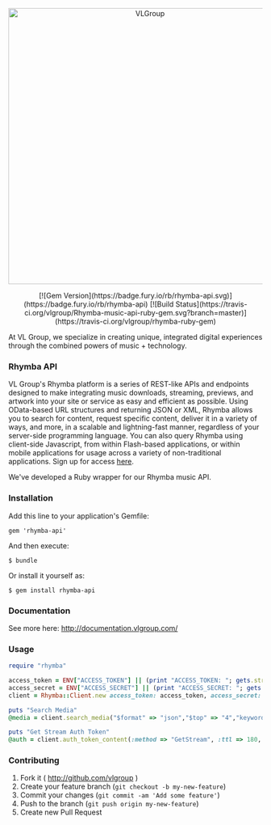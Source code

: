 <p align="center">
  <a href="http://vlgroup.com/">
    <img alt="VLGroup" src="https://github.com/smrlbrgh/Rhymba-music-api-ruby-gem" width="546">
  </a>
</p>
<p align="center">
[![Gem Version](https://badge.fury.io/rb/rhymba-api.svg)](https://badge.fury.io/rb/rhymba-api)
[![Build Status](https://travis-ci.org/vlgroup/Rhymba-music-api-ruby-gem.svg?branch=master)](https://travis-ci.org/vlgroup/rhymba-ruby-gem)

At VL Group, we specialize in creating unique, integrated digital experiences through the combined powers of music + technology.

### Rhymba API

VL Group's Rhymba platform is a series of REST-like APIs and endpoints designed to make integrating music downloads, streaming, previews, and artwork into your site or service as easy and efficient as possible. Using OData-based URL structures and returning JSON or XML, Rhymba allows you to search for content, request specific content, deliver it in a variety of ways, and more, in a scalable and lightning-fast manner, regardless of your server-side programming language. You can also query Rhymba using client-side Javascript, from within Flash-based applications, or within mobile applications for usage across a variety of non-traditional applications. Sign up for access [here](http://rhymbamanager.vervelife.com/apisignup).

We've developed a Ruby wrapper for our Rhymba music API.

### Installation

Add this line to your application's Gemfile:

    gem 'rhymba-api'

And then execute:

    $ bundle

Or install it yourself as:

    $ gem install rhymba-api

### Documentation

See more here: http://documentation.vlgroup.com/

### Usage

```ruby
require "rhymba"

access_token = ENV["ACCESS_TOKEN"] || (print "ACCESS_TOKEN: "; gets.strip)
access_secret = ENV["ACCESS_SECRET"] || (print "ACCESS_SECRET: "; gets.strip)
client = Rhymba::Client.new access_token: access_token, access_secret: access_secret

puts "Search Media"
@media = client.search_media("$format" => "json","$top" => "4","keyword" => "rick springfield","$select" => "id,title,artist_name,bitrate")

puts "Get Stream Auth Token"
@auth = client.auth_token_content(:method => "GetStream", :ttl => 180, :mediaId => "#{@media["value"][0]["id"]}".to_i, :use_limit => 100, :bitrate => 128, :encoding => "'mp3'", :fadeEnd => 0, :fadeStart => 0, :https => "true",:mono => "false", :protocol => "'http'", :trimEnd => 0, :trimStart => 0)

```

### Contributing

1. Fork it ( http://github.com/vlgroup )
2. Create your feature branch (`git checkout -b my-new-feature`)
3. Commit your changes (`git commit -am 'Add some feature'`)
4. Push to the branch (`git push origin my-new-feature`)
5. Create new Pull Request
